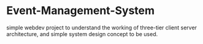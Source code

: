 # Event-Management-System
simple webdev project to understand the working of  three-tier client server architecture, and simple system design concept to be used.
